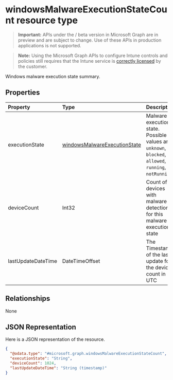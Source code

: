﻿# windowsMalwareExecutionStateCount resource type

> **Important:** APIs under the / beta version in Microsoft Graph are in preview and are subject to change. Use of these APIs in production applications is not supported.

> **Note:** Using the Microsoft Graph APIs to configure Intune controls and policies still requires that the Intune service is [correctly licensed](https://go.microsoft.com/fwlink/?linkid=839381) by the customer.

Windows malware execution state summary.
## Properties
|Property|Type|Description|
|:---|:---|:---|
|executionState|[windowsMalwareExecutionState](../resources/intune-devices-windowsmalwareexecutionstate.md)|Malware execution state. Possible values are: `unknown`, `blocked`, `allowed`, `running`, `notRunning`.|
|deviceCount|Int32|Count of devices with malware detections for this malware execution state|
|lastUpdateDateTime|DateTimeOffset|The Timestamp of the last update for the device count in UTC|

## Relationships
None
## JSON Representation
Here is a JSON representation of the resource.
<!-- {
  "blockType": "resource",
  "@odata.type": "microsoft.graph.windowsMalwareExecutionStateCount"
}
-->
``` json
{
  "@odata.type": "#microsoft.graph.windowsMalwareExecutionStateCount",
  "executionState": "String",
  "deviceCount": 1024,
  "lastUpdateDateTime": "String (timestamp)"
}
```











